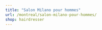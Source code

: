 ```yaml
---
title: "Salon Milano pour hommes"
url: /montreal/salon-milano-pour-hommes/
shop: hairdresser
---
```

